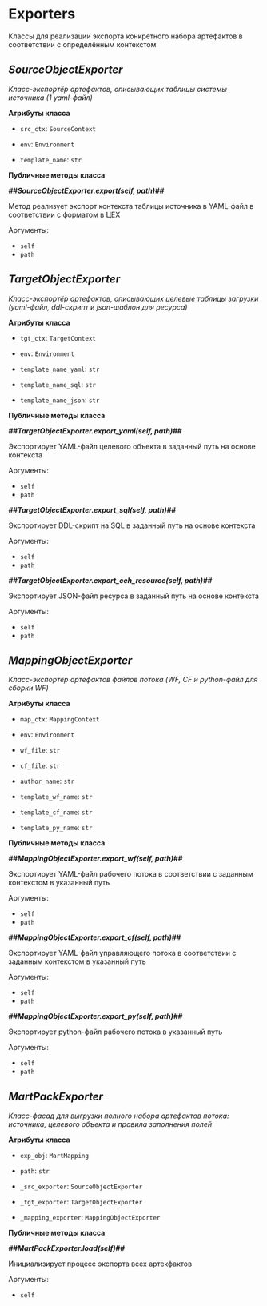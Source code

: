 # Exporters
Классы для реализации экспорта конкретного набора артефактов в соответствии с определённым контекстом

## *SourceObjectExporter*
*Класс-экспортёр артефактов, описывающих таблицы системы источника (1 yaml-файл)*

**Атрибуты класса**

- `src_ctx`: `SourceContext`

- `env`: `Environment`

- `template_name`: `str`

**Публичные методы класса**

***##SourceObjectExporter.export(self, path)##***

Метод реализует экспорт контекста таблицы источника в YAML-файл в соответствии с форматом в ЦЕХ

Аргументы:
- `self`
- `path`

## *TargetObjectExporter*
*Класс-экспортёр артефактов, описывающих целевые таблицы загрузки (yaml-файл, ddl-скрипт и json-шаблон для ресурса)*

**Атрибуты класса**

- `tgt_ctx`: `TargetContext`

- `env`: `Environment`

- `template_name_yaml`: `str`

- `template_name_sql`: `str`

- `template_name_json`: `str`

**Публичные методы класса**

***##TargetObjectExporter.export_yaml(self, path)##***

Экспортирует YAML-файл целевого объекта в заданный путь на основе контекста

Аргументы:
- `self`
- `path`

***##TargetObjectExporter.export_sql(self, path)##***

Экспортирует DDL-скрипт на SQL в заданный путь на основе контекста

Аргументы:
- `self`
- `path`

***##TargetObjectExporter.export_ceh_resource(self, path)##***

Экспортирует JSON-файл ресурса в заданный путь на основе контекста

Аргументы:
- `self`
- `path`

## *MappingObjectExporter*
*Класс-экспортёр артефактов файлов потока (WF, CF и python-файл для сборки WF)*

**Атрибуты класса**

- `map_ctx`: `MappingContext`

- `env`: `Environment`

- `wf_file`: `str`

- `cf_file`: `str`

- `author_name`: `str`

- `template_wf_name`: `str`

- `template_cf_name`: `str`

- `template_py_name`: `str`

**Публичные методы класса**

***##MappingObjectExporter.export_wf(self, path)##***

Экспортирует YAML-файл рабочего потока в соответствии с заданным контекстом в указанный путь

Аргументы:
- `self`
- `path`

***##MappingObjectExporter.export_cf(self, path)##***

Экспортирует YAML-файл управляющего потока в соответствии с заданным контекстом в указанный путь

Аргументы:
- `self`
- `path`

***##MappingObjectExporter.export_py(self, path)##***

Экспортирует python-файл рабочего потока в указанный путь

Аргументы:
- `self`
- `path`

## *MartPackExporter*
*Класс-фасад для выгрузки полного набора артефактов потока: источника, целевого объекта и правила заполнения полей*

**Атрибуты класса**

- `exp_obj`: `MartMapping`

- `path`: `str`

- `_src_exporter`: `SourceObjectExporter`

- `_tgt_exporter`: `TargetObjectExporter`

- `_mapping_exporter`: `MappingObjectExporter`

**Публичные методы класса**

***##MartPackExporter.load(self)##***

Инициализирует процесс экспорта всех артекфактов

Аргументы:
- `self`